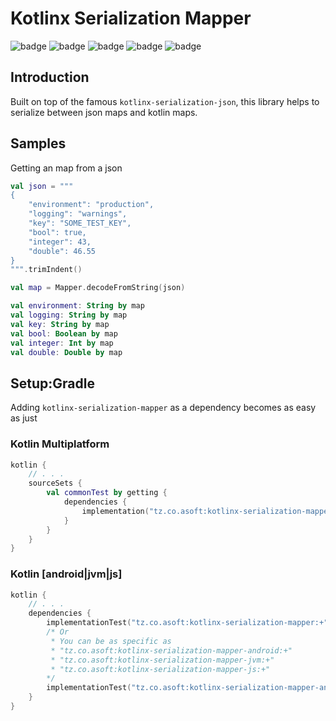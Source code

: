 # Kotlinx Serialization Mapper
![badge][badge-maven] ![badge][badge-mpp] ![badge][badge-android] ![badge][badge-js] ![badge][badge-jvm]

## Introduction
Built on top of the famous `kotlinx-serialization-json`, this library helps to serialize between json maps and kotlin maps. 

## Samples
Getting an map from a json
```kotlin
val json = """
{
    "environment": "production",
    "logging": "warnings",
    "key": "SOME_TEST_KEY",
    "bool": true,
    "integer": 43,
    "double": 46.55
}
""".trimIndent()

val map = Mapper.decodeFromString(json)

val environment: String by map
val logging: String by map
val key: String by map
val bool: Boolean by map
val integer: Int by map
val double: Double by map
```

## Setup:Gradle
Adding `kotlinx-serialization-mapper` as a dependency becomes as easy as just
### Kotlin Multiplatform
```kotlin
kotlin {
    // . . .
    sourceSets {
        val commonTest by getting {
            dependencies {
                implementation("tz.co.asoft:kotlinx-serialization-mapper:+") // please use the latest version possible
            }        
        }
    }
}
```
### Kotlin [android|jvm|js]
```kotlin
kotlin {
    // . . .
    dependencies {
        implementationTest("tz.co.asoft:kotlinx-serialization-mapper:+") // please use the latest version possible
        /* Or
         * You can be as specific as
         * "tz.co.asoft:kotlinx-serialization-mapper-android:+"
         * "tz.co.asoft:kotlinx-serialization-mapper-jvm:+"
         * "tz.co.asoft:kotlinx-serialization-mapper-js:+"
        */
        implementationTest("tz.co.asoft:kotlinx-serialization-mapper-android:+") // please use the latest version possible
    }
}
```

[badge-maven]: https://img.shields.io/maven-central/v/tz.co.asoft/test/1.0.1?style=flat
[badge-mpp]: https://img.shields.io/badge/kotlin-multiplatform-blue?style=flat
[badge-android]: http://img.shields.io/badge/platform-android-brightgreen.svg?style=flat
[badge-js]: http://img.shields.io/badge/platform-js-yellow.svg?style=flat
[badge-jvm]: http://img.shields.io/badge/platform-jvm-orange.svg?style=flat

